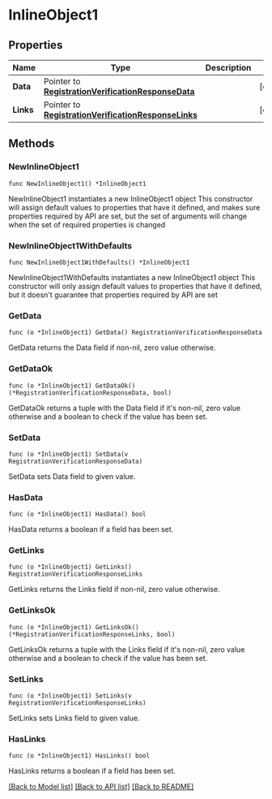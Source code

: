 # InlineObject1

## Properties

Name | Type | Description | Notes
------------ | ------------- | ------------- | -------------
**Data** | Pointer to [**RegistrationVerificationResponseData**](RegistrationVerificationResponseData.md) |  | [optional] 
**Links** | Pointer to [**RegistrationVerificationResponseLinks**](RegistrationVerificationResponseLinks.md) |  | [optional] 

## Methods

### NewInlineObject1

`func NewInlineObject1() *InlineObject1`

NewInlineObject1 instantiates a new InlineObject1 object
This constructor will assign default values to properties that have it defined,
and makes sure properties required by API are set, but the set of arguments
will change when the set of required properties is changed

### NewInlineObject1WithDefaults

`func NewInlineObject1WithDefaults() *InlineObject1`

NewInlineObject1WithDefaults instantiates a new InlineObject1 object
This constructor will only assign default values to properties that have it defined,
but it doesn't guarantee that properties required by API are set

### GetData

`func (o *InlineObject1) GetData() RegistrationVerificationResponseData`

GetData returns the Data field if non-nil, zero value otherwise.

### GetDataOk

`func (o *InlineObject1) GetDataOk() (*RegistrationVerificationResponseData, bool)`

GetDataOk returns a tuple with the Data field if it's non-nil, zero value otherwise
and a boolean to check if the value has been set.

### SetData

`func (o *InlineObject1) SetData(v RegistrationVerificationResponseData)`

SetData sets Data field to given value.

### HasData

`func (o *InlineObject1) HasData() bool`

HasData returns a boolean if a field has been set.

### GetLinks

`func (o *InlineObject1) GetLinks() RegistrationVerificationResponseLinks`

GetLinks returns the Links field if non-nil, zero value otherwise.

### GetLinksOk

`func (o *InlineObject1) GetLinksOk() (*RegistrationVerificationResponseLinks, bool)`

GetLinksOk returns a tuple with the Links field if it's non-nil, zero value otherwise
and a boolean to check if the value has been set.

### SetLinks

`func (o *InlineObject1) SetLinks(v RegistrationVerificationResponseLinks)`

SetLinks sets Links field to given value.

### HasLinks

`func (o *InlineObject1) HasLinks() bool`

HasLinks returns a boolean if a field has been set.


[[Back to Model list]](../README.md#documentation-for-models) [[Back to API list]](../README.md#documentation-for-api-endpoints) [[Back to README]](../README.md)


